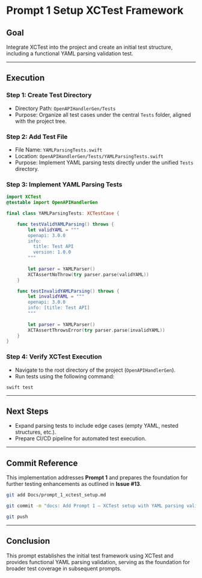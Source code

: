 # Prompt 1 Setup XCTest Framework

## Goal
Integrate XCTest into the project and create an initial test structure, including a functional YAML parsing validation test.

---

## Execution

### **Step 1: Create Test Directory**
- Directory Path: `OpenAPIHandlerGen/Tests`
- Purpose: Organize all test cases under the central `Tests` folder, aligned with the project tree.

### **Step 2: Add Test File**
- File Name: `YAMLParsingTests.swift`
- Location: `OpenAPIHandlerGen/Tests/YAMLParsingTests.swift`
- Purpose: Implement YAML parsing tests directly under the unified `Tests` directory.

### **Step 3: Implement YAML Parsing Tests**

```swift
import XCTest
@testable import OpenAPIHandlerGen

final class YAMLParsingTests: XCTestCase {

    func testValidYAMLParsing() throws {
        let validYAML = """
        openapi: 3.0.0
        info:
          title: Test API
          version: 1.0.0
        """
        
        let parser = YAMLParser()
        XCTAssertNoThrow(try parser.parse(validYAML))
    }

    func testInvalidYAMLParsing() throws {
        let invalidYAML = """
        openapi: 3.0.0
        info: [title: Test API]
        """
        
        let parser = YAMLParser()
        XCTAssertThrowsError(try parser.parse(invalidYAML))
    }
}
```

### **Step 4: Verify XCTest Execution**
- Navigate to the root directory of the project (`OpenAPIHandlerGen`).
- Run tests using the following command:
```
swift test
```

---

## Next Steps
- Expand parsing tests to include edge cases (empty YAML, nested structures, etc.).
- Prepare CI/CD pipeline for automated test execution.

---

## Commit Reference
This implementation addresses **Prompt 1** and prepares the foundation for further testing enhancements as outlined in **Issue #13**.

```bash
git add Docs/prompt_1_xctest_setup.md

git commit -m "docs: Add Prompt 1 – XCTest setup with YAML parsing validation tests. References #13."

git push
```

---

## Conclusion
This prompt establishes the initial test framework using XCTest and provides functional YAML parsing validation, serving as the foundation for broader test coverage in subsequent prompts.

